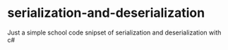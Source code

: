# serialization-and-deserialization
Just a simple school code snipset of serialization and deserialization with c#
